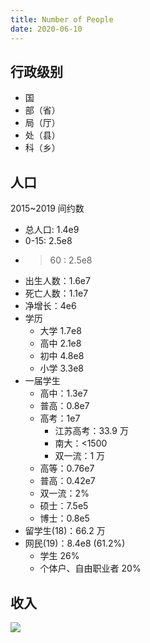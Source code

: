 ```yaml
---
title: Number of People
date: 2020-06-10
---
```


## 行政级别

- 国
- 部（省）
- 局（厅）
- 处（县）
- 科（乡）

## 人口

2015~2019 间约数

- 总人口: 1.4e9
- 0-15: 2.5e8
- > 60 : 2.5e8
- 出生人数：1.6e7
- 死亡人数：1.1e7
- 净增长：4e6
- 学历
  - 大学 1.7e8
  - 高中 2.1e8
  - 初中 4.8e8
  - 小学 3.3e8
- 一届学生
  - 高中：1.3e7
  - 普高：0.8e7
  - 高考：1e7
    - 江苏高考：33.9 万
    - 南大：<1500
    - 双一流：1 万
  - 高等：0.76e7
  - 普高：0.42e7
  - 双一流：2%
  - 硕士：7.5e5
  - 博士：0.8e5
- 留学生(18)：66.2 万
- 网民(19)：8.4e8 (61.2%)
  - 学生 26%
  - 个体户、自由职业者 20%

## 收入

![](https://pic1.zhimg.com/80/v2-8e71112110aad4a7d4341c2447d341d6_720w.jpg)
